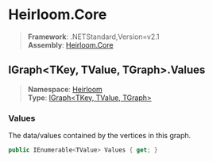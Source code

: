 # Heirloom.Core

> **Framework**: .NETStandard,Version=v2.1  
> **Assembly**: [Heirloom.Core][0]  

## IGraph\<TKey, TValue, TGraph>.Values

> **Namespace**: [Heirloom][0]  
> **Type**: [IGraph\<TKey, TValue, TGraph>][1]  

### Values

The data/values contained by the vertices in this graph.

```cs
public IEnumerable<TValue> Values { get; }
```

[0]: ../../../Heirloom.Core.md
[1]: ../IGraph[TKey,TValue,TGraph].md

